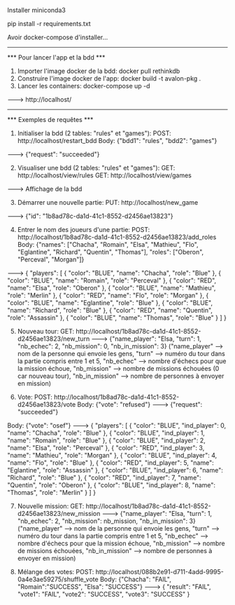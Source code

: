 Installer miniconda3

pip install -r requirements.txt





Avoir docker-compose d'installer...

***********************************
*** Pour lancer l'app et la bdd ***

1. Importer l'image docker de la bdd: docker pull rethinkdb
2. Construire l'image docker de l'app: docker build -t avalon-pkg .
3. Lancer les containers: docker-compose up -d

---> http://localhost/



****************************
*** Exemples de requêtes ***

1. Initialiser la bdd (2 tables: "rules" et "games"):
POST: http://localhost/restart_bdd
Body: {"bdd1": "rules", "bdd2": "games"}

---> {"request": "succeeded"}


2. Visualiser une bdd (2 tables: "rules" et "games"):
GET: http://localhost/view/rules
GET: http://localhost/view/games

---> Affichage de la bdd


3. Démarrer une nouvelle partie:
PUT: http://localhost/new_game

---> {"id": "1b8ad78c-da1d-41c1-8552-d2456ae13823"}


4. Entrer le nom des joueurs d'une partie:
POST: http://localhost/1b8ad78c-da1d-41c1-8552-d2456ae13823/add_roles
Body: {"names": ["Chacha", "Romain", "Elsa", "Mathieu", "Flo", "Eglantine", "Richard", "Quentin", "Thomas"], "roles": ["Oberon", "Perceval", "Morgan"]}

--->
{
    "players": [
        {
            "color": "BLUE",
            "name": "Chacha",
            "role": "Blue"
        },
        {
            "color": "BLUE",
            "name": "Romain",
            "role": "Perceval"
        },
        {
            "color": "RED",
            "name": "Elsa",
            "role": "Oberon"
        },
        {
            "color": "BLUE",
            "name": "Mathieu",
            "role": "Merlin"
        },
        {
            "color": "RED",
            "name": "Flo",
            "role": "Morgan"
        },
        {
            "color": "BLUE",
            "name": "Eglantine",
            "role": "Blue"
        },
        {
            "color": "BLUE",
            "name": "Richard",
            "role": "Blue"
        },
        {
            "color": "RED",
            "name": "Quentin",
            "role": "Assassin"
        },
        {
            "color": "BLUE",
            "name": "Thomas",
            "role": "Blue"
        }
    ]
}


5. Nouveau tour:
GET: http://localhost/1b8ad78c-da1d-41c1-8552-d2456ae13823/new_turn
---> {"name_player": "Elsa, "turn": 1, "nb_echec": 2, "nb_mission": 0, "nb_in_mission": 3}
("name_player" --> nom de la personne qui envoie les gens,
 "turn" --> numéro du tour dans la partie compris entre 1 et 5,
 "nb_echec" --> nombre d'échecs pour que la mission échoue,
 "nb_mission" --> nombre de missions échouées (0 car nouveau tour),
 "nb_in_mission" --> nombre de personnes à envoyer en mission)


6. Vote:
POST: http://localhost/1b8ad78c-da1d-41c1-8552-d2456ae13823/vote
Body: {"vote": "refused"}
---> {"request": "succeeded"}

Body: {"vote": "osef"}
--->
{
    "players": [
        {
            "color": "BLUE",
            "ind_player": 0,
            "name": "Chacha",
            "role": "Blue"
        },
        {
            "color": "BLUE",
            "ind_player": 1,
            "name": "Romain",
            "role": "Blue"
        },
        {
            "color": "BLUE",
            "ind_player": 2,
            "name": "Elsa",
            "role": "Perceval"
        },
        {
            "color": "RED",
            "ind_player": 3,
            "name": "Mathieu",
            "role": "Morgan"
        },
        {
            "color": "BLUE",
            "ind_player": 4,
            "name": "Flo",
            "role": "Blue"
        },
        {
            "color": "RED",
            "ind_player": 5,
            "name": "Eglantine",
            "role": "Assassin"
        },
        {
            "color": "BLUE",
            "ind_player": 6,
            "name": "Richard",
            "role": "Blue"
        },
        {
            "color": "RED",
            "ind_player": 7,
            "name": "Quentin",
            "role": "Oberon"
        },
        {
            "color": "BLUE",
            "ind_player": 8,
            "name": "Thomas",
            "role": "Merlin"
        }
    ]
}


7. Nouvelle mission:
GET: http://localhost/1b8ad78c-da1d-41c1-8552-d2456ae13823/new_mission
---> {"name_player": "Elsa, "turn": 1, "nb_echec": 2, "nb_mission": nb_mission, "nb_in_mission": 3}
("name_player" --> nom de la personne qui envoie les gens,
 "turn" --> numéro du tour dans la partie compris entre 1 et 5,
 "nb_echec" --> nombre d'échecs pour que la mission échoue,
 "nb_mission" --> nombre de missions échouées,
 "nb_in_mission" --> nombre de personnes à envoyer en mission)


8. Mélange des votes:
POST: http://localhost/088b2e91-d711-4add-9995-0a4e3ae59275/shuffle_vote
Body: {"Chacha": "FAIL", "Romain":"SUCCESS", "Elsa": "SUCCESS"}
--->
{
    "result": "FAIL",
    "vote1": "FAIL",
    "vote2": "SUCCESS",
    "vote3": "SUCCESS"
}
